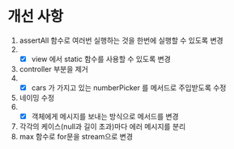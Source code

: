 # 개선 사항

1. assertAll 함수로 여러번 실행하는 것을 한번에 실행할 수 있도록 변경
2.
    -[x] view 에서 static 함수를 사용할 수 있도록 변경
3. controller 부분을 제거
4.
    -[x] cars 가 가지고 있는 numberPicker 를 메서드로 주입받도록 수정
5. 네이밍 수정
6.
    - [x] 객체에게 메시지를 보내는 방식으로 메서드를 변경
7. 각각의 케이스(null과 길이 초과)마다 에러 메시지를 분리
8. max 함수로 for문을 stream으로 변경